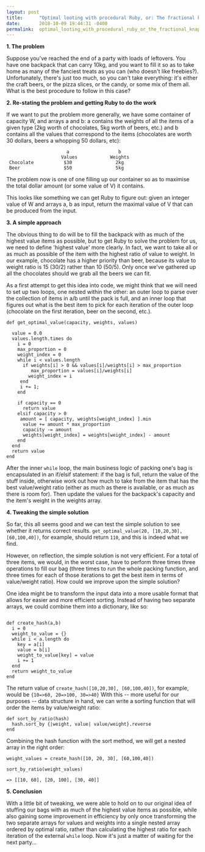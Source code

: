```yaml
---
layout: post
title:      "Optimal looting with procedural Ruby, or: The fractional knapsack problem"
date:       2018-10-09 19:44:31 -0400
permalink:  optimal_looting_with_procedural_ruby_or_the_fractional_knapsack_problem
---
```


**1. The problem**

Suppose you've reached the end of a party with loads of leftovers. You have one backpack that can carry 10kg, and you want to fill it so as to take home as many of the fanciest treats as you can (who doesn't like freebies?).  Unfortunately, there's just too much, so you can't take everything: it's either the craft beers, or the pizza slices, or the candy, or some mix of them all. What is the best procedure to follow in this case?

**2. Re-stating the problem and getting Ruby to do the work**

If we want to put the problem more generally, we have some container of capacity W, and arrays a and b: a contains the weights of all the items of a given type (2kg worth of chocolates, 5kg worth of beers, etc.) and b contains all the values that correspond to the items (chocolates are worth 30 dollars, beers a whopping 50 dollars, etc):

                          a                  b 
                        Values            Weights
     Chocolate           $30                2kg
     Beer                $50                5kg          


The problem now is one of one filling up our container so as to maximise the total dollar amount (or some value of V) it contains. 

This looks like something we can get Ruby to figure out: given an integer value of W and arrays a, b as input, return the maximal value of V that can be produced from the input. 

**3. A simple approach**

The obvious thing to do will be to fill the backpack with as much of the highest value items as possible, but to get Ruby to solve the problem for us, we need to define 'highest value' more clearly. In fact, we want to take all or as much as possible of the item with the highest ratio of value to weight. In our example, chocolate has a higher priority than beer, because its value to weight ratio is 15 (30/2) rather than 10 (50/5). Only once we've gathered up all the chocolates should we grab all the beers we can fit. 

As a first attempt to get this idea into code, we might think that we will need to set up two loops, one nested within the other: an outer loop to parse over the collection of items in a/b until the pack is full, and an inner loop that figures out what is the best item to pick for each iteration of the outer loop (chocolate on the first iteration, beer on the second, etc.).

```
def get_optimal_value(capacity, weights, values)

  value = 0.0
  values.length.times do 
    i = 0
    max_proportion = 0
    weight_index = 0
    while i < values.length
      if weights[i] > 0 && values[i]/weights[i] > max_proportion
         max_proportion = values[i]/weights[i]
        weight_index = i 
     end
     i += 1;
    end

    if capacity == 0
      return value
    elsif capacity > 0
     amount = [ capacity, weights[weight_index] ].min
      value += amount * max_proportion
      capacity -= amount
      weights[weight_index] = weights[weight_index] - amount
    end
  end
  return value
end
```

After the inner `while` loop, the main business logic of packing one's bag is encapsulated in an if/elsif statement: if the bag is full, return the value of the stuff inside, otherwise work out how much to take from the item that has the best value/weight ratio (either as much as there is available, or as much as there is room for). Then update the values for the backpack's capacity and the item's weight in the weights array. 

**4. Tweaking the simple solution**

So far, this all seems good and we can test the simple solution to see whether it returns correct results. `get_optimal_value(20, [10,20,30], [60,100,40])`, for example, should return `110`, and this is indeed what we find. 

However, on reflection, the simple solution is not very efficient. For a total of three items, we would, in the worst case, have to perform three times three operations to fill our bag (three times to run the whole packing function, and three times for each of those iterations to get the best item in terms of value/weight ratio). How could we improve upon the simple solution?

One idea might be to transform the input data into a more usable format that allows for easier and more efficient sorting. Instead of having two separate arrays, we could combine them into a dictionary, like so: 

```

def create_hash(a,b)
  i = 0
  weight_to_value = {}
  while i < a.length do
    key = a[i]
    value = b[i]
    weight_to_value[key] = value
    i += 1
  end
  return weight_to_value
end
```

The return value of `create_hash([10,20,30], [60,100,40])`, for example, would be  `{10=>60, 20=>100, 30=>40}`
With this -- more useful for our purposes -- data structure in hand, we can write a sorting function that will order the items by value/weight ratio:

```
def sort_by_ratio(hash)
  hash.sort_by {|weight, value| value/weight}.reverse
end
```

Combining the hash function with the sort method, we will get a nested array in the right order: 

```
weight_values = create_hash([10, 20, 30], [60,100,40])

sort_by_ratio(weight_values)

=> [[10, 60], [20, 100], [30, 40]]
```

**5. Conclusion**

With a little bit of tweaking, we were able to hold on to our original idea of stuffing our bags with as much of the highest value items as possible, while also gaining some improvement in efficiency by only once transforming the two separate arrays for values and weights into a single nested array ordered by optimal ratio, rather than calculating the highest ratio for each iteration of the external `while` loop. Now it's just a matter of waiting for the next party...



